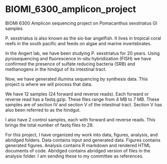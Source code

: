 # BIOMI_6300_amplicon_project
BIOMI 6300 Amplicon sequencing project on Pomacanthus sexstriatus GI samples

P. sexstriatus is also known as the six-bar angelfish. It lives in tropical coral reefs in the south pacific and feeds on algae and marine invertebrates.

In the Angert lab, we have been studying P. sexstriatus for 20 years. Using pyrosequencing and fluorescence in-situ hybridization (FISH) we have confirmed the presence of sulfate reducing bacteria (SRB) and methanogens in the hindgut of its intestinal tract. 

Now, we have generated illumina sequencing by synthesis data. This project is where we will process that data. 

We have 12 samples (24 forward and reverse reads). Each forward or reverse read has a fastq.gzip. These files range from 4 MB to 7 MB.  These samples are of section IV and section V of the intestinal tract. Section V has also been referred to as the hindgut. 

I also have 2 control samples, each with forward and reverse reads. This brings the total number of fastq files to 28.

For this project, I have organized my work into data, figures, analysis, and abridged folders. Data contains input and generated data. Figures contains generated figures. Analysis contains R markdown and rendered HTML documents of code. Abridged contains abridged version of files in the analysis folder. I am sending these to my committee as references. 
